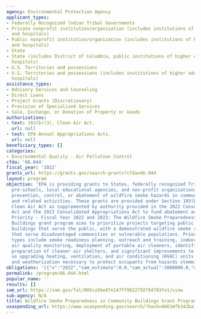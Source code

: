 ```yaml
---
agency: Environmental Protection Agency
applicant_types:
- Federally Recognized lndian Tribal Governments
- Private nonprofit institution/organization (includes institutions of higher education
  and hospitals)
- Public nonprofit institution/organization (includes institutions of higher education
  and hospitals)
- State
- State (includes District of Columbia, public institutions of higher education and
  hospitals)
- U.S. Territories and possessions
- U.S. Territories and possessions (includes institutions of higher education and
  hospitals)
assistance_types:
- Advisory Services and Counseling
- Direct Loans
- Project Grants (Discretionary)
- Provision of Specialized Services
- Sale, Exchange, or Donation of Property or Goods
authorizations:
- text: 103(b)(3), Clean Air Act.
  url: null
- text: EPA Annual Appropriations Acts.
  url: null
beneficiary_types: []
categories:
- Environmental Quality - Air Pollution Control
cfda: '66.044'
fiscal_year: '2022'
grants_url: https://grants.gov/search-grants?cfda=66.044
layout: program
objective: 'EPA is providing grants to States, federally recognized Tribes, public
  pre-schools, local educational agencies, and non-profit organizations for the assessment,
  prevention, control, or abatement of wildfire smoke hazards in community buildings
  and related activities. These grants are provided under Section 103(b)(3) of the
  Clean Air Act as supplemented by authority provided in the 2022 Consolidated Appropriations
  Act and the 2023 Consolidated Appropriations Act to fund abatement activities. Funding
  Priority - Fiscal Year 2022 and 2023: The Wildfire Smoke Preparedness in Community
  Buildings grant program aims to prioritize projects targeting public buildings or
  buildings that serve the public, with a demonstrated wildfire smoke risk, and those
  that serve disadvantaged communities or vulnerable populations. Priority project
  types include smoke readiness planning, outreach and training, indoor and outdoor
  air quality monitoring, deployment of portable air cleaners, identification and
  preparation of cleaner air shelters, and significant improvements to buildings such
  as upgrading heating, ventilation, and air conditioning (HVAC) units or systems
  and weatherization necessary to protect occupants from hazards stemming from wildfires.'
obligations: '[{"x":"2022","sam_estimate":0.0,"sam_actual":3880000.0,"usa_spending_actual":0.0},{"x":"2023","sam_estimate":6790000.0,"sam_actual":0.0,"usa_spending_actual":0.0},{"x":"2024","sam_estimate":6790000.0,"sam_actual":0.0,"usa_spending_actual":10670000.0}]'
permalink: /program/66.044.html
popular_name: ''
results: []
sam_url: https://sam.gov/fal/005ca5be87e147ff9622792f84703fe1/view
sub-agency: N/A
title: Wildfire Smoke Preparedness in Community Buildings Grant Program
usaspending_url: https://www.usaspending.gov/search/?hash=80634fb342ba1faf3fe442b5284a873d
---
```

